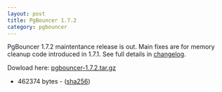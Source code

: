 ```yaml
---
layout: post
title: PgBouncer 1.7.2
category: pgbouncer
---
```


PgBouncer 1.7.2 maintentance release is out.  Main fixes
are for memory cleanup code introduced in 1.7.1.
See full details in [changelog](/changelog.html#pgbouncer-17x).

Dowload here: [pgbouncer-1.7.2.tar.gz](/downloads/files/1.7.2/pgbouncer-1.7.2.tar.gz)
- 462374 bytes - ([sha256](/downloads/files/1.7.2/pgbouncer-1.7.2.tar.gz.sha256))

